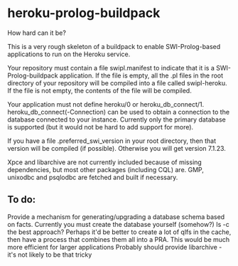 heroku-prolog-buildpack
=======================

How hard can it be?

This is a very rough skeleton of a buildpack to enable SWI-Prolog-based applications to run on the Heroku service.

Your repository must contain a file swipl.manifest to indicate that it is a SWI-Prolog-buildpack application. If the file is empty, all the .pl files in the root directory of your repository will be compiled into a file called swipl-heroku.
If the file is not empty, the contents of the file will be compiled.

Your application must not define heroku/0 or heroku_db_connect/1. heroku_db_connect(-Connection) can be used to obtain a connection to the database connected to your instance. Currently only the primary database is supported (but it would not be
hard to add support for more).

If you have a file .preferred_swi_version in your root directory, then that version will be compiled (if possible). Otherwise you will get version 7.1.23.

Xpce and libarchive are not currently included because of missing dependencies, but most other packages (including CQL) are. GMP, unixodbc and psqlodbc are fetched and built if necessary.


To do:
------
Provide a mechanism for generating/upgrading a database schema based on facts. Currently you must create the database yourself (somehow?)
Is -c the best approach? Perhaps it'd be better to create a lot of qlfs in the cache, then have a process that combines them all into a PRA. This would be much more efficient for larger applications
Probably should provide libarchive - it's not likely to be that tricky

